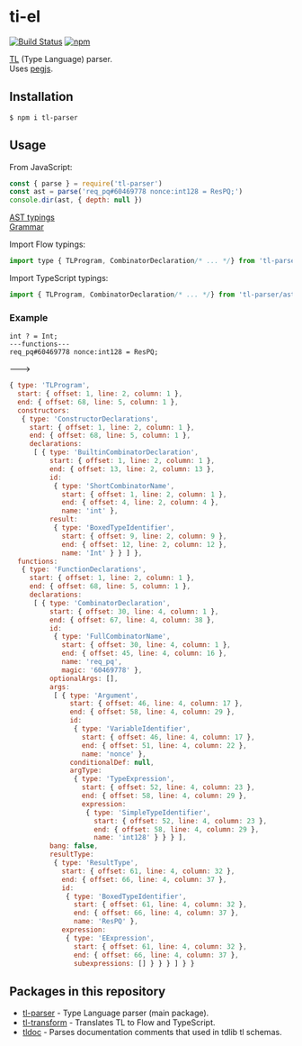 # ti-el

[![Build Status](https://travis-ci.org/Bannerets/ti-el.svg?branch=master)](https://travis-ci.org/Bannerets/ti-el)
[![npm](https://img.shields.io/npm/v/tl-parser.svg)](https://www.npmjs.com/package/tl-parser)

[TL](https://core.telegram.org/mtproto/TL) (Type Language) parser.  
Uses [pegjs](https://github.com/pegjs/pegjs).

## Installation

```console
$ npm i tl-parser
```

## Usage

From JavaScript:

```js
const { parse } = require('tl-parser')
const ast = parse('req_pq#60469778 nonce:int128 = ResPQ;')
console.dir(ast, { depth: null })
```

[AST typings](packages/tl-parser/ast.h.js)  
[Grammar](packages/tl-parser/src/tl.pegjs)

Import Flow typings:

```js
import type { TLProgram, CombinatorDeclaration/* ... */} from 'tl-parser/ast.h'
```

Import TypeScript typings:

```js
import { TLProgram, CombinatorDeclaration/* ... */} from 'tl-parser/ast'
```

### Example

```tl
int ? = Int;
---functions---
req_pq#60469778 nonce:int128 = ResPQ;
```

--->

```js
{ type: 'TLProgram',
  start: { offset: 1, line: 2, column: 1 },
  end: { offset: 68, line: 5, column: 1 },
  constructors:
   { type: 'ConstructorDeclarations',
     start: { offset: 1, line: 2, column: 1 },
     end: { offset: 68, line: 5, column: 1 },
     declarations:
      [ { type: 'BuiltinCombinatorDeclaration',
          start: { offset: 1, line: 2, column: 1 },
          end: { offset: 13, line: 2, column: 13 },
          id:
           { type: 'ShortCombinatorName',
             start: { offset: 1, line: 2, column: 1 },
             end: { offset: 4, line: 2, column: 4 },
             name: 'int' },
          result:
           { type: 'BoxedTypeIdentifier',
             start: { offset: 9, line: 2, column: 9 },
             end: { offset: 12, line: 2, column: 12 },
             name: 'Int' } } ] },
  functions:
   { type: 'FunctionDeclarations',
     start: { offset: 1, line: 2, column: 1 },
     end: { offset: 68, line: 5, column: 1 },
     declarations:
      [ { type: 'CombinatorDeclaration',
          start: { offset: 30, line: 4, column: 1 },
          end: { offset: 67, line: 4, column: 38 },
          id:
           { type: 'FullCombinatorName',
             start: { offset: 30, line: 4, column: 1 },
             end: { offset: 45, line: 4, column: 16 },
             name: 'req_pq',
             magic: '60469778' },
          optionalArgs: [],
          args:
           [ { type: 'Argument',
               start: { offset: 46, line: 4, column: 17 },
               end: { offset: 58, line: 4, column: 29 },
               id:
                { type: 'VariableIdentifier',
                  start: { offset: 46, line: 4, column: 17 },
                  end: { offset: 51, line: 4, column: 22 },
                  name: 'nonce' },
               conditionalDef: null,
               argType:
                { type: 'TypeExpression',
                  start: { offset: 52, line: 4, column: 23 },
                  end: { offset: 58, line: 4, column: 29 },
                  expression:
                   { type: 'SimpleTypeIdentifier',
                     start: { offset: 52, line: 4, column: 23 },
                     end: { offset: 58, line: 4, column: 29 },
                     name: 'int128' } } } ],
          bang: false,
          resultType:
           { type: 'ResultType',
             start: { offset: 61, line: 4, column: 32 },
             end: { offset: 66, line: 4, column: 37 },
             id:
              { type: 'BoxedTypeIdentifier',
                start: { offset: 61, line: 4, column: 32 },
                end: { offset: 66, line: 4, column: 37 },
                name: 'ResPQ' },
             expression:
              { type: 'EExpression',
                start: { offset: 61, line: 4, column: 32 },
                end: { offset: 66, line: 4, column: 37 },
                subexpressions: [] } } } ] } }
```

## Packages in this repository

- [tl-parser](packages/tl-parser) - Type Language parser (main package).
- [tl-transform](packages/tl-transform) - Translates TL to Flow and TypeScript.
- [tldoc](packages/tldoc) - Parses documentation comments that used in tdlib tl schemas.

